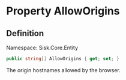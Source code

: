 # Property AllowOrigins

## Definition
Namespace: Sisk.Core.Entity

```csharp
public string[] AllowOrigins { get; set; }
```

The origin hostnames allowed by the browser.

